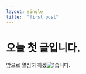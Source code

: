 ```yaml
---
layout: single
title:  "first post"
---
```


# 오늘 첫 글입니다. 

앞으로 열심히 하겠![1](../images/2025-01-26-first/1.png)습니다. 

